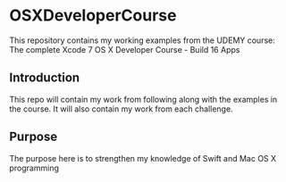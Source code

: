 # OSXDeveloperCourse

This repository contains my working examples from the UDEMY course:  The complete Xcode 7 OS X Developer Course - Build 16 Apps

## Introduction

This repo will contain my work from following along with the examples in the course.  It will also contain my work from each challenge.


## Purpose

The purpose here is to strengthen my knowledge of Swift and Mac OS X programming
